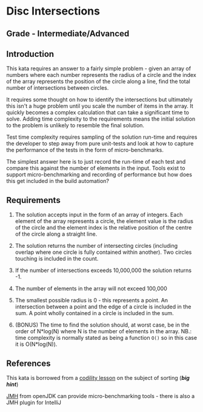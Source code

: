 # Disc Intersections

## Grade - Intermediate/Advanced

## Introduction
This kata requires an answer to a fairly simple problem - given an array of
numbers where each number represents the radius of a circle and the index of
the array represents the position of the circle along a line, find the
total number of intersections between circles.

It requires some thought on how to identify the intersections but ultimately
this isn't a huge problem until you scale the number of items in the array. It
quickly becomes a complex calculation that can take a significant time to solve.
Adding time complexity to the requirements means the initial solution to the
problem is unlikely to resemble the final solution.

Test time complexity requires sampling of the solution run-time and requires
the developer to step away from pure unit-tests and look at how to capture the
performance of the tests in the form of micro-benchmarks.

The simplest answer here is to just record the run-time of each test and compare
this against the number of elements in the input. Tools exist to support
micro-benchmarking and recording of performance but how does this get included
in the build automation?

## Requirements

  1. The solution accepts input in the form of an array of integers. Each
  element of the array represents a circle, the element value is the radius of
  the circle and the element index is the relative position of the centre of the
  circle along a straight line.

  2. The solution returns the number of intersecting circles (including overlap
  where one circle is fully contained within another). Two circles touching is
  included in the count.

  3. If the number of intersections exceeds 10,000,000 the solution returns -1.

  4. The number of elements in the array will not exceed 100,000

  5. The smallest possible radius is 0 - this represents a point. An
  intersection between a point and the edge of a circle is included in the sum.
  A point  wholly contained in a circle is included in the sum.

  6. (BONUS) The time to find the solution should, at worst case, be in the order of
  N\*log(N) where N is the number of elements in the array. NB.: time complexity
  is normally stated as being a function `O()` so in this case it is O(N\*log(N)).

## References
This kata is borrowed from a [codility lesson](https://codility.com/programmers/lessons/6-sorting/number_of_disc_intersections) on the subject of sorting (_**big hint**_)

[JMH](http://openjdk.java.net/projects/code-tools/jmh) from openJDK can provide micro-benchmarking tools - there is also a JMH plugin for IntelliJ
